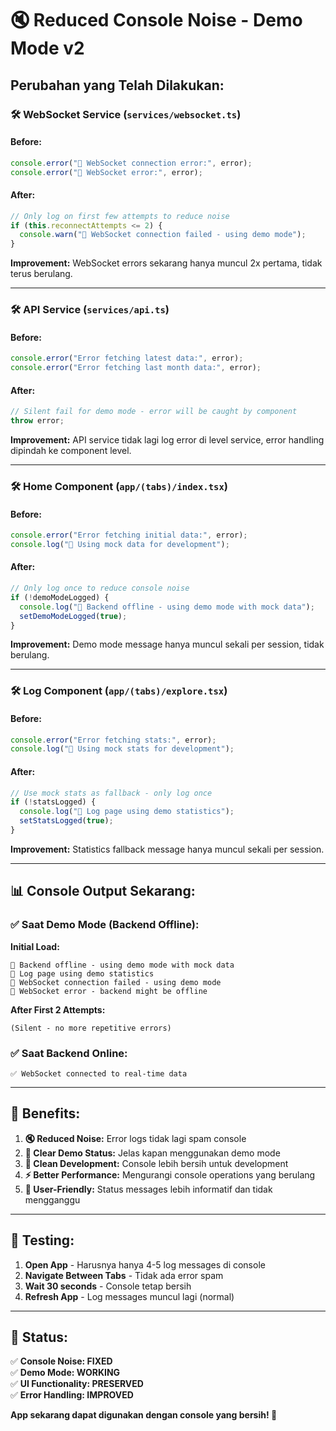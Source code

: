 # 🔇 Reduced Console Noise - Demo Mode v2

## Perubahan yang Telah Dilakukan:

### 🛠️ **WebSocket Service (`services/websocket.ts`)**

#### Before:

```typescript
console.error("🔴 WebSocket connection error:", error);
console.error("🔴 WebSocket error:", error);
```

#### After:

```typescript
// Only log on first few attempts to reduce noise
if (this.reconnectAttempts <= 2) {
  console.warn("🔴 WebSocket connection failed - using demo mode");
}
```

**Improvement:** WebSocket errors sekarang hanya muncul 2x pertama, tidak terus berulang.

---

### 🛠️ **API Service (`services/api.ts`)**

#### Before:

```typescript
console.error("Error fetching latest data:", error);
console.error("Error fetching last month data:", error);
```

#### After:

```typescript
// Silent fail for demo mode - error will be caught by component
throw error;
```

**Improvement:** API service tidak lagi log error di level service, error handling dipindah ke component level.

---

### 🛠️ **Home Component (`app/(tabs)/index.tsx`)**

#### Before:

```typescript
console.error("Error fetching initial data:", error);
console.log("📱 Using mock data for development");
```

#### After:

```typescript
// Only log once to reduce console noise
if (!demoModeLogged) {
  console.log("📱 Backend offline - using demo mode with mock data");
  setDemoModeLogged(true);
}
```

**Improvement:** Demo mode message hanya muncul sekali per session, tidak berulang.

---

### 🛠️ **Log Component (`app/(tabs)/explore.tsx`)**

#### Before:

```typescript
console.error("Error fetching stats:", error);
console.log("📱 Using mock stats for development");
```

#### After:

```typescript
// Use mock stats as fallback - only log once
if (!statsLogged) {
  console.log("📱 Log page using demo statistics");
  setStatsLogged(true);
}
```

**Improvement:** Statistics fallback message hanya muncul sekali per session.

---

## 📊 Console Output Sekarang:

### ✅ **Saat Demo Mode (Backend Offline):**

**Initial Load:**

```
📱 Backend offline - using demo mode with mock data
📱 Log page using demo statistics
🔴 WebSocket connection failed - using demo mode
🔴 WebSocket error - backend might be offline
```

**After First 2 Attempts:**

```
(Silent - no more repetitive errors)
```

### ✅ **Saat Backend Online:**

```
✅ WebSocket connected to real-time data
```

---

## 🎯 Benefits:

1. **🔇 Reduced Noise:** Error logs tidak lagi spam console
2. **📱 Clear Demo Status:** Jelas kapan menggunakan demo mode
3. **🧹 Clean Development:** Console lebih bersih untuk development
4. **⚡ Better Performance:** Mengurangi console operations yang berulang
5. **🎨 User-Friendly:** Status messages lebih informatif dan tidak mengganggu

---

## 📱 Testing:

1. **Open App** - Harusnya hanya 4-5 log messages di console
2. **Navigate Between Tabs** - Tidak ada error spam
3. **Wait 30 seconds** - Console tetap bersih
4. **Refresh App** - Log messages muncul lagi (normal)

---

## 🚀 Status:

✅ **Console Noise: FIXED**  
✅ **Demo Mode: WORKING**  
✅ **UI Functionality: PRESERVED**  
✅ **Error Handling: IMPROVED**

**App sekarang dapat digunakan dengan console yang bersih! 🎉**
